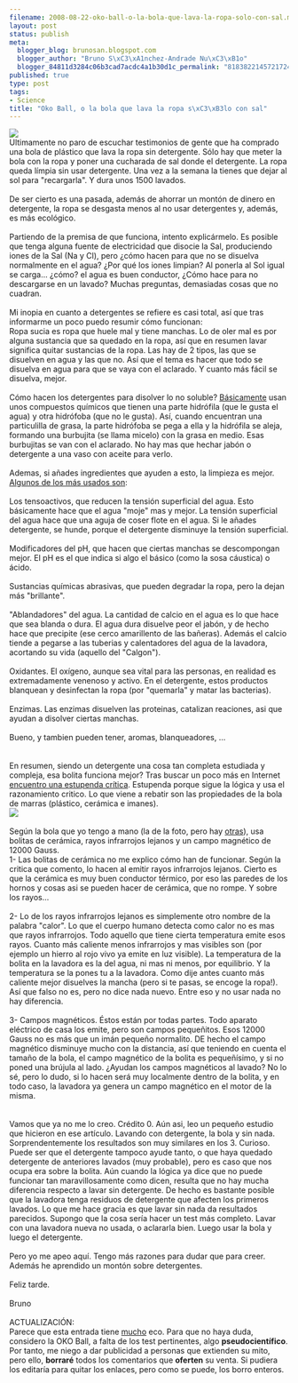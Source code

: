 ```yaml
--- 
filename: 2008-08-22-oko-ball-o-la-bola-que-lava-la-ropa-solo-con-sal.md
layout: post
status: publish
meta: 
  blogger_blog: brunosan.blogspot.com
  blogger_author: "Bruno S\xC3\xA1nchez-Andrade Nu\xC3\xB1o"
  blogger_84811d3284c06b3cad7acdc4a1b30d1c_permalink: "818382214572172488"
published: true
type: post
tags: 
- Science
title: "Oko Ball, o la bola que lava la ropa s\xC3\xB3lo con sal"
---
```

<a href="http://nasonurb.files.wordpress.com/2008/08/photo199.jpg"><img src="http://nasonurb.files.wordpress.com/2008/08/photo199.jpg?w=300" border="0" /></a><br />Ultimamente no paro de escuchar testimonios de gente que ha comprado una bola de plástico que lava la ropa sin detergente. Sólo hay que meter la bola con la ropa y poner una cucharada de sal donde el detergente. La ropa queda límpia sin usar detergente. Una vez a la semana la tienes que dejar al sol para "recargarla". Y dura unos 1500 lavados.<br /><br />De ser cierto es una pasada, además de ahorrar un  montón de dinero en detergente, la ropa se desgasta menos al no usar detergentes y, además, es más ecológico.<br /><br />Partiendo de la premisa de que funciona, intento explicármelo. Es posible que tenga alguna fuente de electricidad que disocie la Sal, produciendo iones de la Sal (Na y Cl), pero ¿cómo hacen para que no se disuelva normalmente en el agua? ¿Por qué los iones limpian? Al ponerla al Sol igual se carga... ¿cómo? el agua es buen conductor, ¿Cómo hace para no descargarse en un lavado? Muchas preguntas, demasiadas cosas que no cuadran.<br /><br />Mi inopia en cuanto a detergentes se refiere es casi total, así que tras informarme un poco puedo resumir cómo funcionan:<br />Ropa sucia es ropa que huele mal y tiene manchas. Lo de oler mal es por alguna sustancia que sa quedado en la ropa, así que en resumen lavar significa quitar sustancias de la ropa. Las hay de 2 tipos, las que se disuelven en agua y las que no. Así que el tema es hacer que todo se disuelva en agua para que se vaya con el aclarado. Y cuanto más fácil se disuelva, mejor.<br /><br />Cómo hacen los detergentes para disolver lo no soluble? <a href="http://labquimica.wordpress.com/2007/08/04/¿como-funciona-un-detergente/">Básicamente</a> usan unos compuestos químicos que tienen una parte hidrófila (que le gusta el agua) y otra hidrófoba (que no le gusta). Así, cuando encuentran una particulilla de grasa, la parte hidrófoba se pega a ella y la hidrófila se aleja, formando una burbujita (se llama micelo) con la grasa en medio. Esas burbujitas se van con el aclarado. No hay mas que hechar jabón o detergente a una vaso con aceite para verlo.<br /><br />Ademas, si añades ingredientes que ayuden a esto, la limpieza es mejor. <a href="http://en.wikipedia.org/wiki/Detergent">Algunos de los más usados son</a>:<br /><br />Los tensoactivos, que reducen la tensión superficial del agua. Esto básicamente hace que el agua "moje" mas y mejor. La tensión superficial del agua hace que una aguja de coser flote en el agua. Si le añades detergente, se hunde, porque el detergente disminuye la tensión superficial.<br /><br />Modificadores del pH, que hacen que ciertas manchas se descompongan mejor. El pH es el que indica si algo el básico (como la sosa cáustica) o ácido. <br /><br />Sustancias químicas abrasivas, que pueden degradar la ropa, pero la dejan más "brillante".<br /><br />"Ablandadores" del agua. La cantidad de calcio en el agua es lo que hace que sea blanda o dura. El agua dura disuelve peor el jabón, y de hecho hace que precipite (ese cerco amarillento de las bañeras). Además el calcio tiende a pegarse a las tuberias y calentadores del agua de la lavadora, acortando su vida (aquello del "Calgon"). <br /><br />Oxidantes. El oxígeno, aunque sea vital para las personas, en realidad es extremadamente venenoso y activo. En el detergente, estos productos blanquean y desinfectan la ropa (por "quemarla" y matar las bacterias).<br /><br />Enzimas. Las enzimas disuelven las proteinas, catalizan reaciones, asi que ayudan a disolver ciertas manchas.<br /><br />Bueno, y tambien pueden tener, aromas, blanqueadores, ...<br /><br /><br />En resumen, siendo un detergente una cosa tan completa estudiada y compleja, esa bolita funciona mejor? Tras buscar un poco más en Internet <a href="http://www.straightdope.com/classics/a4_007b.html">encuentro una estupenda crítica</a>. Estupenda porque sigue la lógica y usa el razonamiento critico. Lo que viene a rebatir son las propiedades de la bola de marras (plástico, cerámica e imanes).<br /><a href="http://nasonurb.files.wordpress.com/2008/08/photo2002.jpg"><img src="http://nasonurb.files.wordpress.com/2008/08/photo2002.jpg?w=143" border="0" /></a><br /><br />Según la bola que yo tengo a mano (la de la foto, pero hay <a href="http://en.wikipedia.org/wiki/Laundry_ball">otras</a>), usa bolitas de cerámica, rayos infrarrojos lejanos y un campo magnético de 12000 Gauss. <br />1- Las bolitas de cerámica no me explico cómo han de funcionar. Según la critica que comento, lo hacen al emitir rayos infrarrojos lejanos. Cierto es que la cerámica es muy buen conductor térmico, por eso las paredes de los hornos y cosas asi se pueden hacer de cerámica, que no rompe. Y sobre los rayos...<br /><br />2- Lo de los rayos infrarrojos lejanos es simplemente otro nombre de la palabra "calor". Lo que el cuerpo humano detecta como calor no es mas que rayos infrarrojos. Todo aquello que tiene cierta temperatura emite esos rayos. Cuanto más caliente menos infrarrojos y mas visibles son (por ejemplo un hierro al rojo vivo ya emite en luz visible). La temperatura de la bolita en la lavadora es la del agua, ni mas ni menos, por equilibrio. Y la temperatura se la pones tu a la  lavadora. Como dije antes cuanto más caliente mejor disuelves la mancha (pero si te pasas, se encoge la ropa!). Así que falso no es, pero no dice nada nuevo. Entre eso y no usar nada no hay diferencia.<br /><br />3- Campos magnéticos. Éstos están por todas partes. Todo aparato eléctrico de casa los emite, pero son campos pequeñitos. Esos 12000 Gauss no es más que un imán pequeño normalito. DE hecho el campo magnético disminuye mucho con la distancia, así que teniendo en cuenta el tamaño de la bola, el campo magnético de la bolita es pequeñísimo, y si no poned una brújula al lado. ¿Ayudan los campos magnéticos al lavado? No lo sé, pero lo dudo, si lo hacen será muy localmente dentro de la bolita, y en todo caso, la lavadora ya genera un campo magnético en el motor de la misma.<br /><br /><br />Vamos que ya no me lo creo. Crédito 0. Aún asi, leo un pequeño estudio que hicieron en ese artículo. Lavando con detergente, la bola y sin nada. Sorprendentemente los resultados son muy similares en los 3. Curioso. Puede ser que el detergente tampoco ayude tanto, o que haya quedado detergente de anteriores lavados (muy probable), pero es caso que nos ocupa era sobre la bolita. Aún cuando la lógica ya dice que no puede funcionar tan maravillosamente como dicen, resulta que no hay mucha diferencia respecto a lavar sin detergente. De hecho es bastante posible que la lavadora tenga residuos de detergente que afecten los primeros lavados. Lo que me hace gracia es que lavar sin nada da resultados parecidos. Supongo que la cosa sería hacer un test más completo. Lavar con una lavadora nueva no usada, o aclararla bien. Luego usar la bola y luego el detergente. <br /><br />Pero yo me apeo aquí. Tengo más razones para dudar que para creer. Además he aprendido un montón sobre detergentes.<br /><br />Feliz tarde.<br /><br />Bruno<br /><br />ACTUALIZACIÓN:<br />Parece que esta entrada tiene <a href="http://brunosan.blogspot.com/2009/06/vueltas-con-la-oko-bola.html">mucho</a> eco. Para que no haya duda, considero la OKO Ball, a falta de los test pertinentes, algo <span style="font-weight:bold;">pseudocientífico</span>.<br />Por tanto, me niego a dar publicidad a personas que extienden su mito, pero ello, <span style="font-weight:bold;">borraré</span> todos los comentarios que <span style="font-weight:bold;">oferten</span> su venta. Si pudiera los editaría para quitar los enlaces, pero como se puede, los borro enteros.

